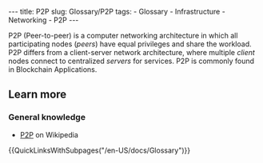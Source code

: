 --- title: P2P slug: Glossary/P2P tags: - Glossary - Infrastructure - Networking - P2P ---

P2P (Peer-to-peer) is a computer networking architecture in which all participating nodes (*peers*) have equal privileges and share the workload. P2P differs from a client-server network architecture, where multiple *client* nodes connect to centralized *servers* for services. P2P is commonly found in Blockchain Applications.

Learn more
----------

### General knowledge

-   [P2P](https://en.wikipedia.org/wiki/Peer-to-peer) on Wikipedia

{{QuickLinksWithSubpages("/en-US/docs/Glossary")}}

